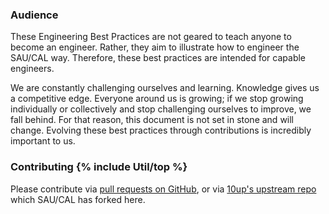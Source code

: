 ### Audience

These Engineering Best Practices are not geared to teach anyone to become an engineer. Rather, they aim to illustrate how to engineer the SAU/CAL way. Therefore, these best practices are intended for capable engineers.

We are constantly challenging ourselves and learning. Knowledge gives us a competitive edge. Everyone around us is growing; if we stop growing individually or collectively and stop challenging ourselves to improve, we fall behind. For that reason, this document is not set in stone and will change. Evolving these best practices through contributions is incredibly important to us.

<h3 id="contributing">Contributing {% include Util/top %}</h3>

Please contribute via [pull requests on GitHub](https://github.com/saucal/Engineering-Best-Practices), or via [10up's upstream repo](https://github.com/10up/Engineering-Best-Practices) which SAU/CAL has forked here.
